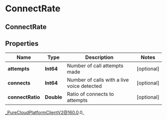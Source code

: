 # ConnectRate

## ConnectRate

## Properties

|Name | Type | Description | Notes|
|------------ | ------------- | ------------- | -------------|
| **attempts** | **Int64** | Number of call attempts made | [optional] |
| **connects** | **Int64** | Number of calls with a live voice detected | [optional] |
| **connectRatio** | **Double** | Ratio of connects to attempts | [optional] |



_PureCloudPlatformClientV2@160.0.0_
